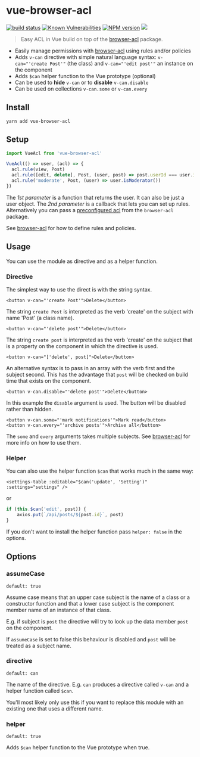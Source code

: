 # vue-browser-acl

[![build status](http://img.shields.io/travis/mblarsen/browser-acl.svg)](http://travis-ci.org/mblarsen/vue-browser-acl)
[![Known Vulnerabilities](https://snyk.io/test/github/mblarsen/vue-browser-acl/badge.svg)](https://snyk.io/test/github/mblarsen/vue-browser-acl)
[![NPM version](http://img.shields.io/npm/v/vue-browser-acl.svg)](https://www.npmjs.com/package/vue-browser-acl/) [![](https://img.shields.io/npm/dm/vue-browser-acl.svg)](https://www.npmjs.com/package/vue-browser-acl/)

> Easy ACL in Vue build on top of the [browser-acl](https://github.com/mblarsen/browser-acl) package.

* Easily manage permissions with [browser-acl](https://github.com/mblarsen/browser-acl) using rules and/or policies
* Adds `v-can` directive with simple natural language syntax: `v-can="'create Post'"` (the class) and `v-can="'edit post'"` an instance on the component
* Adds `$can` helper function to the Vue prototype (optional)
* Can be used to **hide** `v-can` or to **disable** `v-can.disable`
* Can be used on collections `v-can.some` or `v-can.every`

## Install

```
yarn add vue-browser-acl
```

## Setup

```javascript
import VueAcl from 'vue-browser-acl'

VueAcl(() => user, (acl) => {
  acl.rule(view, Post)
  acl.rule([edit, delete], Post, (user, post) => post.userId === user.id)
  acl.rule('moderate', Post, (user) => user.isModerator())
})
```

The _1st parameter_ is a function that returns the user. It can also be just a
user object.  The _2nd parameter_ is a callback that lets you can set up rules.
Alternatively you can pass a [preconfigured acl](https://github.com/mblarsen/browser-acl#setup) from
the `browser-acl` package.

See [browser-acl](https://github.com/mblarsen/browser-acl) for how to define rules and policies.

## Usage

You can use the module as directive and as a helper function.

### Directive

The simplest way to use the direct is with the string syntax.

```vue
<button v-can="'create Post'">Delete</button>
```

The string `create Post` is interpreted as the verb 'create' on the subject with name 'Post' (a class name).

```vue
<button v-can="'delete post'">Delete</button>
```

The string `create post` is interpreted as the verb 'create' on the subject that is a property on the component
in which the directive is used.

```vue
<button v-can="['delete', post]">Delete</button>
```

An alternative syntax is to pass in an array with the verb first and the subject second. This has the advantage
that `post` will be checked on build time that exists on the component.

```vue
<button v-can.disable="'delete post'">Delete</button>
```

In this example the `disable` argument is used. The button will be disabled rather than hidden.

```vue
<button v-can.some="'mark notifications'">Mark read</button>
<button v-can.every="'archive posts'">Archive all</button>
```

The `some` and `every` arguments takes multiple subjects. See [browser-acl](https://github.com/mblarsen/browser-acl) for more info
on how to use them.

### Helper

You can also use the helper function `$can` that works much in the same way:

```vue
<settings-table :editable="$can('update', 'Setting')" :settings="settings" />
```

or

```javascript
if (this.$can('edit', post)) {
    axios.put(`/api/posts/${post.id}`, post)
}
```

If you don't want to install the helper function pass `helper: false` in the options.

## Options

### assumeCase
`default: true`

Assume case means that an upper case subject is the name of a class or a constructor function and that a lower case subject
is the component member name of an instance of that class.

E.g. if subject is `post` the directive will try to look up the data member `post` on the component.

If `assumeCase` is set to false this behaviour is disabled and `post` will be treated as a subject name.

### directive
`default: can`

The name of the directive. E.g. `can` produces a directive called `v-can` and a helper function called `$can`.

You'll most likely only use this if you want to replace this module with an existing one that uses a different name.

### helper
`default: true`

Adds `$can` helper function to the Vue prototype when true.
